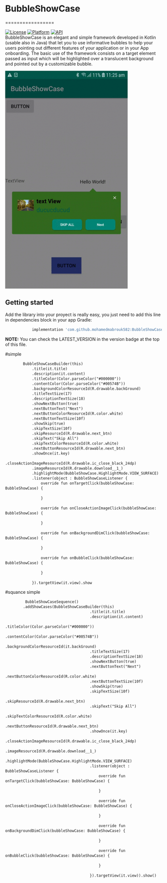 # BubbleShowCase
=================


[![License](https://img.shields.io/badge/License-Apache%202.0-blue.svg)](https://opensource.org/licenses/Apache-2.0)
[![Platform](https://img.shields.io/badge/platform-android-green.svg)](http://developer.android.com/index.html)
[![API](https://img.shields.io/badge/API-14%2B-brightgreen.svg?style=flat)](https://android-arsenal.com/api?level=14)
<br>
BubbleShowCase is an elegant and simple framework developed in Kotlin (usable also in Java) that let you to use informative bubbles to help your users pointing out different features of your application or in your App onboarding. The basic use of the framework consists on a target element passed as input which will be highlighted over a translucent background and pointed out by a customizable bubble.

<img src="snapShot/demo.gif" alt="GIF" height="700"/>

## Getting started

Add the library into your proyect is really easy, you just need to add this line in dependencies block in your app Gradle:
```groovy
	        implementation 'com.github.mohamedmabrouk582:BubbleShowCase:LATEST_VERSION'
```
**NOTE:** You can check the LATEST_VERSION in the version badge at the top of this file.

#simple
               
	        BubbleShowCaseBuilder(this)
                .title(it.title) 
                .description(it.content)
                .titleColor(Color.parseColor("#000000"))
                .contentColor(Color.parseColor("#00574B"))
                .backgroundColorResourceId(R.drawable.backGround)
                .titleTextSize(17)
                .descriptionTextSize(18)
                .showNextButton(true) 
                .nextButtonText("Next")
                .nextButtonColorResourceId(R.color.white)
                .nextButtonTextSize(10f)
                .showSkip(true)
                .skipTextSize(10f)
                .skipResourceId(R.drawable.next_btn)
                .skipText("Skip All")
                .skipTextColorResourceId(R.color.white)
                .nextButtonResourceId(R.drawable.next_btn)
                .showOnce(it.key)
                .closeActionImageResourceId(R.drawable.ic_close_black_24dp)
                .imageResourceId(R.drawable.download__1_)
                .highlightMode(BubbleShowCase.HighlightMode.VIEW_SURFACE)
                .listener(object : BubbleShowCaseListener {
                    override fun onTargetClick(bubbleShowCase: BubbleShowCase) {

                    }

                    override fun onCloseActionImageClick(bubbleShowCase: BubbleShowCase) {

                    }

                    override fun onBackgroundDimClick(bubbleShowCase: BubbleShowCase) {

                    }

                    override fun onBubbleClick(bubbleShowCase: BubbleShowCase) {

                    }

                }).targetView(it.view).show


#squance simple

             BubbleShowCaseSequence()
            .addShowCases(BubbleShowCaseBuilder(this)
                                          .title(it.title)
                                          .description(it.content)
                                          .titleColor(Color.parseColor("#000000"))
                                          .contentColor(Color.parseColor("#00574B"))
                                          .backgroundColorResourceId(it.backGround)
                                          .titleTextSize(17)
                                          .descriptionTextSize(18)
                                          .showNextButton(true)
                                          .nextButtonText("Next")
                                          .nextButtonColorResourceId(R.color.white)
                                          .nextButtonTextSize(10f)
                                          .showSkip(true)
                                          .skipTextSize(10f)
                                          .skipResourceId(R.drawable.next_btn)
                                          .skipText("Skip All")
                                          .skipTextColorResourceId(R.color.white)
                                          .nextButtonResourceId(R.drawable.next_btn)
                                          .showOnce(it.key)
                                          .closeActionImageResourceId(R.drawable.ic_close_black_24dp)
                                          .imageResourceId(R.drawable.download__1_)
                                          .highlightMode(BubbleShowCase.HighlightMode.VIEW_SURFACE)
                                          .listener(object : BubbleShowCaseListener {
                                              override fun onTargetClick(bubbleShowCase: BubbleShowCase) {

                                              }

                                              override fun onCloseActionImageClick(bubbleShowCase: BubbleShowCase) {

                                              }

                                              override fun onBackgroundDimClick(bubbleShowCase: BubbleShowCase) {

                                              }

                                              override fun onBubbleClick(bubbleShowCase: BubbleShowCase) {

                                              }

                                          }).targetView(it.view)).show()

